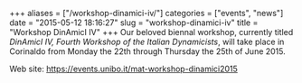 +++
aliases = ["/workshop-dinamici-iv/"]
categories = ["events", "news"]
date = "2015-05-12 18:16:27"
slug = "workshop-dinamici-iv"
title = "Workshop DinAmicI IV"
+++
Our beloved biennal workshop, currently titled *DinAmicI IV, Fourth
Workshop of the Italian Dynamicists*, will take place in Corinaldo from
Monday the 22th through Thursday the 25th of June 2015.

Web site: <https://events.unibo.it/mat-workshop-dinamici2015>

 
